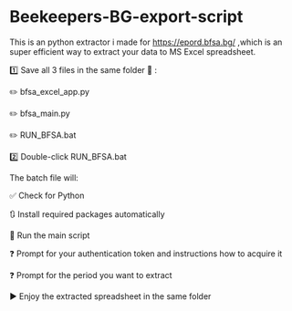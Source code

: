 # Beekeepers-BG-export-script
This is an python extractor i made for https://epord.bfsa.bg/ ,which is an super efficient way to extract your data to MS Excel spreadsheet.

:one: Save all 3 files in the same folder :file_folder: :

:pencil2: bfsa_excel_app.py

:pencil2: bfsa_main.py

:pencil2: RUN_BFSA.bat


:two: Double-click RUN_BFSA.bat

The batch file will:

:white_check_mark: Check for Python

:arrows_clockwise: Install required packages automatically

:running: Run the main script

:question: Prompt for your authentication token and instructions how to acquire it

:question: Prompt for the period you want to extract

:arrow_forward: Enjoy the extracted spreadsheet in the same folder





